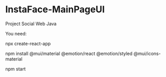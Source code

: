 # InstaFace-MainPageUI
Project Social Web Java

You need:

npx create-react-app

npm install @mui/material @emotion/react @emotion/styled @mui/icons-material

npm start 
